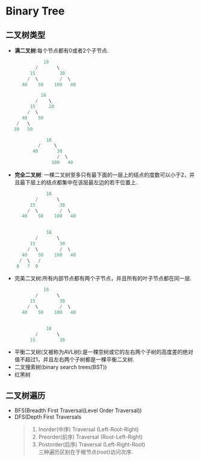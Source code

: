 # Binary Tree

## 二叉树类型
* **满二叉树**:每个节点都有0或者2个子节点.
```cpp               
              18
           /       \  
         15         30  
        /  \        /  \
      40    50    100   40

             18
           /    \   
         15     20    
        /  \       
      40    50   
    /   \
   30   50

               18
            /     \  
          40       30  
                   /  \
                 100   40
```
* **完全二叉树**: 一棵二叉树至多只有最下面的一层上的结点的度数可以小于2，并且最下层上的结点都集中在该层最左边的若干位置上.
```cpp
               18
           /       \  
         15         30  
        /  \        /  \
      40    50    100   40


               18
           /       \  
         15         30  
        /  \        /  \
      40    50    100   40
     /  \   /
    8   7  9 
```
* 完美二叉树:所有内部节点都有两个子节点，并且所有的叶子节点都在同一层.
```cpp
              18
           /       \  
         15         30  
        /  \        /  \
      40    50    100   40


               18
           /       \  
         15         30  
```
  
* 平衡二叉树(又被称为AVL树):是一棵空树或它的左右两个子树的高度差的绝对值不超过1，并且左右两个子树都是一棵平衡二叉树.
* 二叉搜索树(binary search trees(BST))
* 红黑树

## 二叉树遍历
* BFS(Breadth First Traversal(Level Order Traversal))
* DFS(Depth First Traversals
  > 1. Inorder(中序) Traversal (Left-Root-Right)  
  > 2. Preorder(前序) Traversal (Root-Left-Right)  
  > 3. Postorder(后序) Traversal (Left-Right-Root)  
  > 三种遍历区别在于根节点(root)访问次序.  
